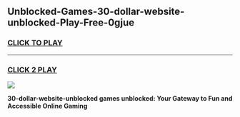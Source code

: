 
## Unblocked-Games-30-dollar-website-unblocked-Play-Free-0gjue
<h3>
<a href="https://premium76.site?title=30-dollar-website-unblocked&ref=20M">CLICK TO PLAY</a></h3>
<hr>

<h3>
<a href="https://premium76.site?title=30-dollar-website-unblocked&ref=20M">CLICK 2 PLAY</a>
  
</h3>

<a href="https://premium76.site?title=30-dollar-website-unblocked&ref=19M"><img src="https://clearcache.store/games.png"></a>


**30-dollar-website-unblocked games unblocked: Your Gateway to Fun and Accessible Online Gaming**
